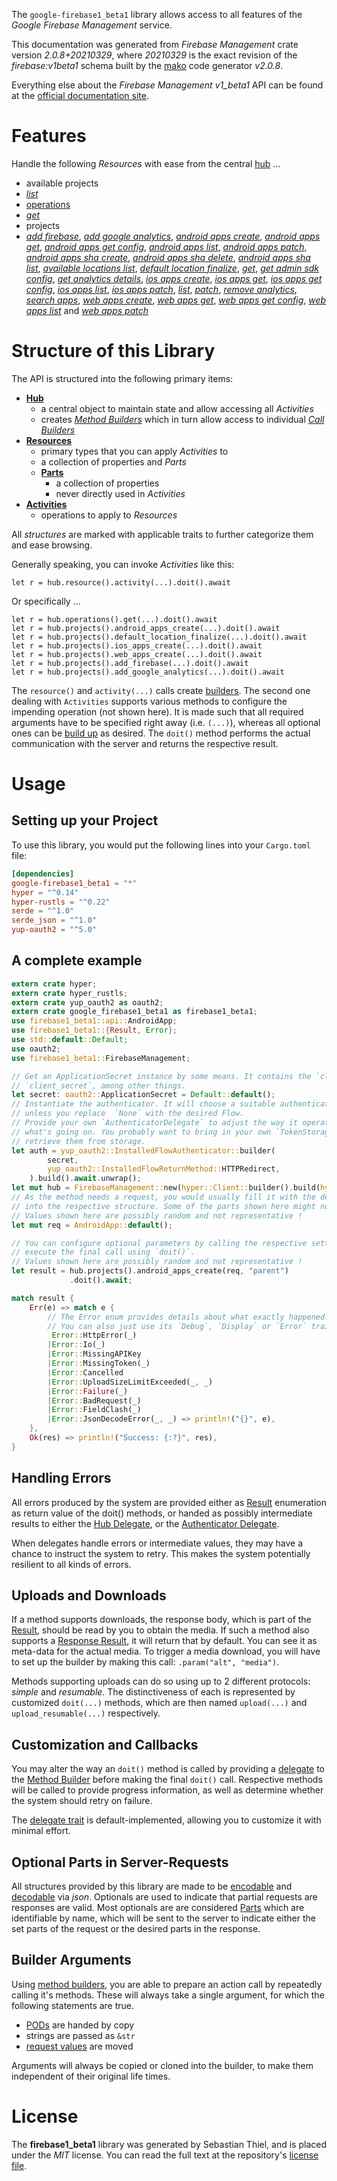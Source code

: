 <!---
DO NOT EDIT !
This file was generated automatically from 'src/mako/api/README.md.mako'
DO NOT EDIT !
-->
The `google-firebase1_beta1` library allows access to all features of the *Google Firebase Management* service.

This documentation was generated from *Firebase Management* crate version *2.0.8+20210329*, where *20210329* is the exact revision of the *firebase:v1beta1* schema built by the [mako](http://www.makotemplates.org/) code generator *v2.0.8*.

Everything else about the *Firebase Management* *v1_beta1* API can be found at the
[official documentation site](https://firebase.google.com).
# Features

Handle the following *Resources* with ease from the central [hub](https://docs.rs/google-firebase1_beta1/2.0.8+20210329/google_firebase1_beta1/FirebaseManagement) ... 

* available projects
 * [*list*](https://docs.rs/google-firebase1_beta1/2.0.8+20210329/google_firebase1_beta1/api::AvailableProjectListCall)
* [operations](https://docs.rs/google-firebase1_beta1/2.0.8+20210329/google_firebase1_beta1/api::Operation)
 * [*get*](https://docs.rs/google-firebase1_beta1/2.0.8+20210329/google_firebase1_beta1/api::OperationGetCall)
* projects
 * [*add firebase*](https://docs.rs/google-firebase1_beta1/2.0.8+20210329/google_firebase1_beta1/api::ProjectAddFirebaseCall), [*add google analytics*](https://docs.rs/google-firebase1_beta1/2.0.8+20210329/google_firebase1_beta1/api::ProjectAddGoogleAnalyticCall), [*android apps create*](https://docs.rs/google-firebase1_beta1/2.0.8+20210329/google_firebase1_beta1/api::ProjectAndroidAppCreateCall), [*android apps get*](https://docs.rs/google-firebase1_beta1/2.0.8+20210329/google_firebase1_beta1/api::ProjectAndroidAppGetCall), [*android apps get config*](https://docs.rs/google-firebase1_beta1/2.0.8+20210329/google_firebase1_beta1/api::ProjectAndroidAppGetConfigCall), [*android apps list*](https://docs.rs/google-firebase1_beta1/2.0.8+20210329/google_firebase1_beta1/api::ProjectAndroidAppListCall), [*android apps patch*](https://docs.rs/google-firebase1_beta1/2.0.8+20210329/google_firebase1_beta1/api::ProjectAndroidAppPatchCall), [*android apps sha create*](https://docs.rs/google-firebase1_beta1/2.0.8+20210329/google_firebase1_beta1/api::ProjectAndroidAppShaCreateCall), [*android apps sha delete*](https://docs.rs/google-firebase1_beta1/2.0.8+20210329/google_firebase1_beta1/api::ProjectAndroidAppShaDeleteCall), [*android apps sha list*](https://docs.rs/google-firebase1_beta1/2.0.8+20210329/google_firebase1_beta1/api::ProjectAndroidAppShaListCall), [*available locations list*](https://docs.rs/google-firebase1_beta1/2.0.8+20210329/google_firebase1_beta1/api::ProjectAvailableLocationListCall), [*default location finalize*](https://docs.rs/google-firebase1_beta1/2.0.8+20210329/google_firebase1_beta1/api::ProjectDefaultLocationFinalizeCall), [*get*](https://docs.rs/google-firebase1_beta1/2.0.8+20210329/google_firebase1_beta1/api::ProjectGetCall), [*get admin sdk config*](https://docs.rs/google-firebase1_beta1/2.0.8+20210329/google_firebase1_beta1/api::ProjectGetAdminSdkConfigCall), [*get analytics details*](https://docs.rs/google-firebase1_beta1/2.0.8+20210329/google_firebase1_beta1/api::ProjectGetAnalyticsDetailCall), [*ios apps create*](https://docs.rs/google-firebase1_beta1/2.0.8+20210329/google_firebase1_beta1/api::ProjectIosAppCreateCall), [*ios apps get*](https://docs.rs/google-firebase1_beta1/2.0.8+20210329/google_firebase1_beta1/api::ProjectIosAppGetCall), [*ios apps get config*](https://docs.rs/google-firebase1_beta1/2.0.8+20210329/google_firebase1_beta1/api::ProjectIosAppGetConfigCall), [*ios apps list*](https://docs.rs/google-firebase1_beta1/2.0.8+20210329/google_firebase1_beta1/api::ProjectIosAppListCall), [*ios apps patch*](https://docs.rs/google-firebase1_beta1/2.0.8+20210329/google_firebase1_beta1/api::ProjectIosAppPatchCall), [*list*](https://docs.rs/google-firebase1_beta1/2.0.8+20210329/google_firebase1_beta1/api::ProjectListCall), [*patch*](https://docs.rs/google-firebase1_beta1/2.0.8+20210329/google_firebase1_beta1/api::ProjectPatchCall), [*remove analytics*](https://docs.rs/google-firebase1_beta1/2.0.8+20210329/google_firebase1_beta1/api::ProjectRemoveAnalyticCall), [*search apps*](https://docs.rs/google-firebase1_beta1/2.0.8+20210329/google_firebase1_beta1/api::ProjectSearchAppCall), [*web apps create*](https://docs.rs/google-firebase1_beta1/2.0.8+20210329/google_firebase1_beta1/api::ProjectWebAppCreateCall), [*web apps get*](https://docs.rs/google-firebase1_beta1/2.0.8+20210329/google_firebase1_beta1/api::ProjectWebAppGetCall), [*web apps get config*](https://docs.rs/google-firebase1_beta1/2.0.8+20210329/google_firebase1_beta1/api::ProjectWebAppGetConfigCall), [*web apps list*](https://docs.rs/google-firebase1_beta1/2.0.8+20210329/google_firebase1_beta1/api::ProjectWebAppListCall) and [*web apps patch*](https://docs.rs/google-firebase1_beta1/2.0.8+20210329/google_firebase1_beta1/api::ProjectWebAppPatchCall)




# Structure of this Library

The API is structured into the following primary items:

* **[Hub](https://docs.rs/google-firebase1_beta1/2.0.8+20210329/google_firebase1_beta1/FirebaseManagement)**
    * a central object to maintain state and allow accessing all *Activities*
    * creates [*Method Builders*](https://docs.rs/google-firebase1_beta1/2.0.8+20210329/google_firebase1_beta1/client::MethodsBuilder) which in turn
      allow access to individual [*Call Builders*](https://docs.rs/google-firebase1_beta1/2.0.8+20210329/google_firebase1_beta1/client::CallBuilder)
* **[Resources](https://docs.rs/google-firebase1_beta1/2.0.8+20210329/google_firebase1_beta1/client::Resource)**
    * primary types that you can apply *Activities* to
    * a collection of properties and *Parts*
    * **[Parts](https://docs.rs/google-firebase1_beta1/2.0.8+20210329/google_firebase1_beta1/client::Part)**
        * a collection of properties
        * never directly used in *Activities*
* **[Activities](https://docs.rs/google-firebase1_beta1/2.0.8+20210329/google_firebase1_beta1/client::CallBuilder)**
    * operations to apply to *Resources*

All *structures* are marked with applicable traits to further categorize them and ease browsing.

Generally speaking, you can invoke *Activities* like this:

```Rust,ignore
let r = hub.resource().activity(...).doit().await
```

Or specifically ...

```ignore
let r = hub.operations().get(...).doit().await
let r = hub.projects().android_apps_create(...).doit().await
let r = hub.projects().default_location_finalize(...).doit().await
let r = hub.projects().ios_apps_create(...).doit().await
let r = hub.projects().web_apps_create(...).doit().await
let r = hub.projects().add_firebase(...).doit().await
let r = hub.projects().add_google_analytics(...).doit().await
```

The `resource()` and `activity(...)` calls create [builders][builder-pattern]. The second one dealing with `Activities` 
supports various methods to configure the impending operation (not shown here). It is made such that all required arguments have to be 
specified right away (i.e. `(...)`), whereas all optional ones can be [build up][builder-pattern] as desired.
The `doit()` method performs the actual communication with the server and returns the respective result.

# Usage

## Setting up your Project

To use this library, you would put the following lines into your `Cargo.toml` file:

```toml
[dependencies]
google-firebase1_beta1 = "*"
hyper = "^0.14"
hyper-rustls = "^0.22"
serde = "^1.0"
serde_json = "^1.0"
yup-oauth2 = "^5.0"
```

## A complete example

```Rust
extern crate hyper;
extern crate hyper_rustls;
extern crate yup_oauth2 as oauth2;
extern crate google_firebase1_beta1 as firebase1_beta1;
use firebase1_beta1::api::AndroidApp;
use firebase1_beta1::{Result, Error};
use std::default::Default;
use oauth2;
use firebase1_beta1::FirebaseManagement;

// Get an ApplicationSecret instance by some means. It contains the `client_id` and 
// `client_secret`, among other things.
let secret: oauth2::ApplicationSecret = Default::default();
// Instantiate the authenticator. It will choose a suitable authentication flow for you, 
// unless you replace  `None` with the desired Flow.
// Provide your own `AuthenticatorDelegate` to adjust the way it operates and get feedback about 
// what's going on. You probably want to bring in your own `TokenStorage` to persist tokens and
// retrieve them from storage.
let auth = yup_oauth2::InstalledFlowAuthenticator::builder(
        secret,
        yup_oauth2::InstalledFlowReturnMethod::HTTPRedirect,
    ).build().await.unwrap();
let mut hub = FirebaseManagement::new(hyper::Client::builder().build(hyper_rustls::HttpsConnector::with_native_roots()), auth);
// As the method needs a request, you would usually fill it with the desired information
// into the respective structure. Some of the parts shown here might not be applicable !
// Values shown here are possibly random and not representative !
let mut req = AndroidApp::default();

// You can configure optional parameters by calling the respective setters at will, and
// execute the final call using `doit()`.
// Values shown here are possibly random and not representative !
let result = hub.projects().android_apps_create(req, "parent")
             .doit().await;

match result {
    Err(e) => match e {
        // The Error enum provides details about what exactly happened.
        // You can also just use its `Debug`, `Display` or `Error` traits
         Error::HttpError(_)
        |Error::Io(_)
        |Error::MissingAPIKey
        |Error::MissingToken(_)
        |Error::Cancelled
        |Error::UploadSizeLimitExceeded(_, _)
        |Error::Failure(_)
        |Error::BadRequest(_)
        |Error::FieldClash(_)
        |Error::JsonDecodeError(_, _) => println!("{}", e),
    },
    Ok(res) => println!("Success: {:?}", res),
}

```
## Handling Errors

All errors produced by the system are provided either as [Result](https://docs.rs/google-firebase1_beta1/2.0.8+20210329/google_firebase1_beta1/client::Result) enumeration as return value of
the doit() methods, or handed as possibly intermediate results to either the 
[Hub Delegate](https://docs.rs/google-firebase1_beta1/2.0.8+20210329/google_firebase1_beta1/client::Delegate), or the [Authenticator Delegate](https://docs.rs/yup-oauth2/*/yup_oauth2/trait.AuthenticatorDelegate.html).

When delegates handle errors or intermediate values, they may have a chance to instruct the system to retry. This 
makes the system potentially resilient to all kinds of errors.

## Uploads and Downloads
If a method supports downloads, the response body, which is part of the [Result](https://docs.rs/google-firebase1_beta1/2.0.8+20210329/google_firebase1_beta1/client::Result), should be
read by you to obtain the media.
If such a method also supports a [Response Result](https://docs.rs/google-firebase1_beta1/2.0.8+20210329/google_firebase1_beta1/client::ResponseResult), it will return that by default.
You can see it as meta-data for the actual media. To trigger a media download, you will have to set up the builder by making
this call: `.param("alt", "media")`.

Methods supporting uploads can do so using up to 2 different protocols: 
*simple* and *resumable*. The distinctiveness of each is represented by customized 
`doit(...)` methods, which are then named `upload(...)` and `upload_resumable(...)` respectively.

## Customization and Callbacks

You may alter the way an `doit()` method is called by providing a [delegate](https://docs.rs/google-firebase1_beta1/2.0.8+20210329/google_firebase1_beta1/client::Delegate) to the 
[Method Builder](https://docs.rs/google-firebase1_beta1/2.0.8+20210329/google_firebase1_beta1/client::CallBuilder) before making the final `doit()` call. 
Respective methods will be called to provide progress information, as well as determine whether the system should 
retry on failure.

The [delegate trait](https://docs.rs/google-firebase1_beta1/2.0.8+20210329/google_firebase1_beta1/client::Delegate) is default-implemented, allowing you to customize it with minimal effort.

## Optional Parts in Server-Requests

All structures provided by this library are made to be [encodable](https://docs.rs/google-firebase1_beta1/2.0.8+20210329/google_firebase1_beta1/client::RequestValue) and 
[decodable](https://docs.rs/google-firebase1_beta1/2.0.8+20210329/google_firebase1_beta1/client::ResponseResult) via *json*. Optionals are used to indicate that partial requests are responses 
are valid.
Most optionals are are considered [Parts](https://docs.rs/google-firebase1_beta1/2.0.8+20210329/google_firebase1_beta1/client::Part) which are identifiable by name, which will be sent to 
the server to indicate either the set parts of the request or the desired parts in the response.

## Builder Arguments

Using [method builders](https://docs.rs/google-firebase1_beta1/2.0.8+20210329/google_firebase1_beta1/client::CallBuilder), you are able to prepare an action call by repeatedly calling it's methods.
These will always take a single argument, for which the following statements are true.

* [PODs][wiki-pod] are handed by copy
* strings are passed as `&str`
* [request values](https://docs.rs/google-firebase1_beta1/2.0.8+20210329/google_firebase1_beta1/client::RequestValue) are moved

Arguments will always be copied or cloned into the builder, to make them independent of their original life times.

[wiki-pod]: http://en.wikipedia.org/wiki/Plain_old_data_structure
[builder-pattern]: http://en.wikipedia.org/wiki/Builder_pattern
[google-go-api]: https://github.com/google/google-api-go-client

# License
The **firebase1_beta1** library was generated by Sebastian Thiel, and is placed 
under the *MIT* license.
You can read the full text at the repository's [license file][repo-license].

[repo-license]: https://github.com/Byron/google-apis-rsblob/main/LICENSE.md
